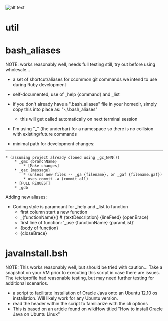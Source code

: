 ![alt text]( util/blob/master/utilIcon.jpg "Util")

util
====

bash_aliases
============

NOTE: works reasonably well, needs full testing still, try out before using wholesale...

- a set of shortcut/aliases for ccommon git commands we intend to use during Ruby development
- self-documented, use of _help {command} and _list
- if you don't already have a ".bash_aliases" file in your homedir, simply copy this into place as:
	"~/.bash_aliases"
	- this will get called automatically on next terminal session
- I'm using "_" (the underbar) for a namespace so there is no collision with existing/future commands

- minimal path for development changes:
---------------------------------------
	* (assuming project already cloned using _gc_NNN())
		* _gmc {branchName}
			* [Make changes]
		* _gac {message}	
			* (unless new files -- _ga {filename}, or _gaf {filename.gaf})
			* uses commit -a (commit all)
		* [PULL REQUEST]
		* _gdb

Adding new aliases:

- Coding style is paramount for _help and _list to function
	- first column start a new function
	- _{functionName}() # {textDescription} {lineFeed} {openBrace}
	- first line of function: '_use {functionName} {paramList}'
	- {body of function}
	- {closeBrace}


javaInstall.bsh
===============

NOTE: This works reasonably well, but should be tried with caution... Take a snapshot on your VM prior to executing this script in case there are issues. The /etc/profile had reasonable testing, but may need further testing for additional scenarios.

- a script to facilitate installation of Oracle Java onto an Ubuntu 12.10 os installation. Will likely work for any Ubuntu version.
- read the header within the script to familiarize with the cli options
- This is based on an article found on wikiHow titled "How to install Oracle Java on Ubuntu Linux"
